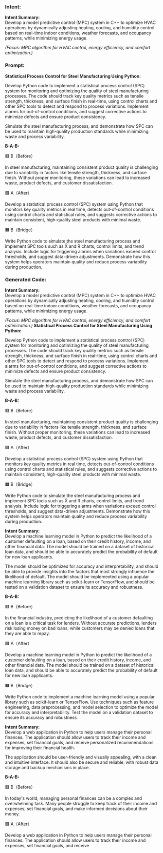 ### Intent:
**Intent Summary:**  
Develop a model predictive control (MPC) system in C++ to optimize HVAC operations by dynamically adjusting heating, cooling, and humidity control based on real-time indoor conditions, weather forecasts, and occupancy patterns, while minimizing energy usage.  

*(Focus: MPC algorithm for HVAC control, energy efficiency, and comfort optimization.)*

### Prompt:
**Statistical Process Control for Steel Manufacturing Using Python:**

Develop Python code to implement a statistical process control (SPC) system for monitoring and optimizing the quality of steel manufacturing processes. The code should track key quality metrics such as tensile strength, thickness, and surface finish in real-time, using control charts and other SPC tools to detect and respond to process variations. Implement alarms for out-of-control conditions, and suggest corrective actions to minimize defects and ensure product consistency.

Simulate the steel manufacturing process, and demonstrate how SPC can be used to maintain high-quality production standards while minimizing waste and process variability.

**B-A-B:**

🟥 B（Before）

In steel manufacturing, maintaining consistent product quality is challenging due to variability in factors like tensile strength, thickness, and surface finish. Without proper monitoring, these variations can lead to increased waste, product defects, and customer dissatisfaction.

🟩 A（After）

Develop a statistical process control (SPC) system using Python that monitors key quality metrics in real time, detects out-of-control conditions using control charts and statistical rules, and suggests corrective actions to maintain consistent, high-quality steel products with minimal waste.

🟧 B（Bridge）

Write Python code to simulate the steel manufacturing process and implement SPC tools such as X̄ and R charts, control limits, and trend analysis. Include logic for triggering alarms when variations exceed control thresholds, and suggest data-driven adjustments. Demonstrate how this system helps operators maintain quality and reduce process variability during production.

### Generated Code:
**Intent Summary:**  
Develop a model predictive control (MPC) system in C++ to optimize HVAC operations by dynamically adjusting heating, cooling, and humidity control based on real-time indoor conditions, weather forecasts, and occupancy patterns, while minimizing energy usage.  

*(Focus: MPC algorithm for HVAC control, energy efficiency, and comfort optimization.)*
**Statistical Process Control for Steel Manufacturing Using Python:**

Develop Python code to implement a statistical process control (SPC) system for monitoring and optimizing the quality of steel manufacturing processes. The code should track key quality metrics such as tensile strength, thickness, and surface finish in real-time, using control charts and other SPC tools to detect and respond to process variations. Implement alarms for out-of-control conditions, and suggest corrective actions to minimize defects and ensure product consistency.

Simulate the steel manufacturing process, and demonstrate how SPC can be used to maintain high-quality production standards while minimizing waste and process variability.

**B-A-B:**

🟥 B（Before）

In steel manufacturing, maintaining consistent product quality is challenging due to variability in factors like tensile strength, thickness, and surface finish. Without proper monitoring, these variations can lead to increased waste, product defects, and customer dissatisfaction.

🟩 A（After）

Develop a statistical process control (SPC) system using Python that monitors key quality metrics in real time, detects out-of-control conditions using control charts and statistical rules, and suggests corrective actions to maintain consistent, high-quality steel products with minimal waste.

🟧 B（Bridge）

Write Python code to simulate the steel manufacturing process and implement SPC tools such as X̄ and R charts, control limits, and trend analysis. Include logic for triggering alarms when variations exceed control thresholds, and suggest data-driven adjustments. Demonstrate how this system helps operators maintain quality and reduce process variability during production.

**Intent Summary:**  
Develop a machine learning model in Python to predict the likelihood of a customer defaulting on a loan, based on their credit history, income, and other financial data. The model should be trained on a dataset of historical loan data, and should be able to accurately predict the probability of default for new loan applicants.

The model should be optimized for accuracy and interpretability, and should be able to provide insights into the factors that most strongly influence the likelihood of default. The model should be implemented using a popular machine learning library such as scikit-learn or TensorFlow, and should be tested on a validation dataset to ensure its accuracy and robustness.

**B-A-B:**

🟥 B（Before）

In the financial industry, predicting the likelihood of a customer defaulting on a loan is a critical task for lenders. Without accurate predictions, lenders risk losing money on bad loans, while customers may be denied loans that they are able to repay.

🟩 A（After）

Develop a machine learning model in Python to predict the likelihood of a customer defaulting on a loan, based on their credit history, income, and other financial data. The model should be trained on a dataset of historical loan data, and should be able to accurately predict the probability of default for new loan applicants.

🟧 B（Bridge）

Write Python code to implement a machine learning model using a popular library such as scikit-learn or TensorFlow. Use techniques such as feature engineering, data preprocessing, and model selection to optimize the model for accuracy and interpretability. Test the model on a validation dataset to ensure its accuracy and robustness.

**Intent Summary:**  
Develop a web application in Python to help users manage their personal finances. The application should allow users to track their income and expenses, set financial goals, and receive personalized recommendations for improving their financial health.

The application should be user-friendly and visually appealing, with a clean and intuitive interface. It should also be secure and reliable, with robust data storage and backup mechanisms in place.

**B-A-B:**

🟥 B（Before）

In today's world, managing personal finances can be a complex and overwhelming task. Many people struggle to keep track of their income and expenses, set financial goals, and make informed decisions about their money.

🟩 A（After）

Develop a web application in Python to help users manage their personal finances. The application should allow users to track their income and expenses, set financial goals, and receive
